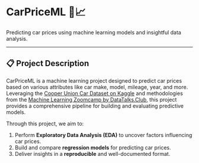 # CarPriceML 🚗📈  
Predicting car prices using machine learning models and insightful data analysis.

---

## 📋 **Project Description**  
CarPriceML is a machine learning project designed to predict car prices based on various attributes like car make, model, mileage, year, and more. Leveraging the [Cooper Union Car Dataset on Kaggle](https://www.kaggle.com/datasets/CooperUnion/cardataset) and methodologies from the [Machine Learning Zoomcamp by DataTalks.Club](https://github.com/DataTalksClub/machine-learning-zoomcamp/blob/master/02-regression/01-car-price-intro.md), this project provides a comprehensive pipeline for building and evaluating predictive models.

Through this project, we aim to:
1. Perform **Exploratory Data Analysis (EDA)** to uncover factors influencing car prices.
2. Build and compare **regression models** for predicting car prices.
3. Deliver insights in a **reproducible** and well-documented format.
